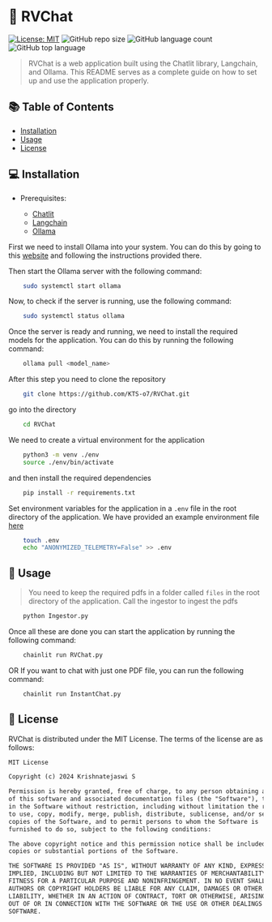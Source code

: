# 🚀 RVChat

[![License: MIT](https://img.shields.io/badge/License-MIT-yellow.svg)](https://opensource.org/licenses/MIT) ![GitHub repo size](https://img.shields.io/github/repo-size/KTS-o7/RVChat) ![GitHub language count](https://img.shields.io/github/languages/count/KTS-o7/RVChat) ![GitHub top language](https://img.shields.io/github/languages/top/KTS-o7/RVChat)

> RVChat is a web application built using the Chatlit library, Langchain, and Ollama. This README serves as a complete guide on how to set up and use the application properly.

## 📚 Table of Contents

- [Installation](#💻-installation)
- [Usage](#🎯-usage)
- [License](./LICENSE)

## 💻 Installation

- Prerequisites:

  - [Chatlit](https://docs.chainlit.io/)
  - [Langchain](https://www.langchain.com/)
  - [Ollama](https://ollama.com/)

First we need to install Ollama into your system. You can do this by going to this [website](https://ollama.com/) and following the instructions provided there.

Then start the Ollama server with the following command:

```bash
    sudo systemctl start ollama
```

Now, to check if the server is running, use the following command:

```bash
    sudo systemctl status ollama
```

 Once the server is ready and running, we need to install the required models for the application. You can do this by running the following command:

```bash
    ollama pull <model_name>
```

After this step you need to clone the repository

```bash
    git clone https://github.com/KTS-o7/RVChat.git
```

go into the directory

```bash
    cd RVChat
```

We need to create a virtual environment for the application

```bash
    python3 -m venv ./env
    source ./env/bin/activate
```

and then install the required dependencies

```bash
    pip install -r requirements.txt
```

Set environment variables for the application
in a `.env` file in the root directory of the application.
We have provided an example environment file [here](./exampleEnv)

```bash
    touch .env
    echo "ANONYMIZED_TELEMETRY=False" >> .env
```

## 🎯 Usage

> You need to keep the required pdfs in a folder called `files` in the root directory of the application.
> Call the ingestor to ingest the pdfs

```bash
    python Ingestor.py
```

Once all these are done you can start the application by running the following command:

```bash
    chainlit run RVChat.py
```

OR
If you want to chat with just one PDF file, you can run the following command:

```bash
    chainlit run InstantChat.py
```

## 📄 License

RVChat is distributed under the MIT License. The terms of the license are as follows:

```markdown
MIT License

Copyright (c) 2024 Krishnatejaswi S

Permission is hereby granted, free of charge, to any person obtaining a copy
of this software and associated documentation files (the "Software"), to deal
in the Software without restriction, including without limitation the rights
to use, copy, modify, merge, publish, distribute, sublicense, and/or sell
copies of the Software, and to permit persons to whom the Software is
furnished to do so, subject to the following conditions:

The above copyright notice and this permission notice shall be included in all
copies or substantial portions of the Software.

THE SOFTWARE IS PROVIDED "AS IS", WITHOUT WARRANTY OF ANY KIND, EXPRESS OR
IMPLIED, INCLUDING BUT NOT LIMITED TO THE WARRANTIES OF MERCHANTABILITY,
FITNESS FOR A PARTICULAR PURPOSE AND NONINFRINGEMENT. IN NO EVENT SHALL THE
AUTHORS OR COPYRIGHT HOLDERS BE LIABLE FOR ANY CLAIM, DAMAGES OR OTHER
LIABILITY, WHETHER IN AN ACTION OF CONTRACT, TORT OR OTHERWISE, ARISING FROM,
OUT OF OR IN CONNECTION WITH THE SOFTWARE OR THE USE OR OTHER DEALINGS IN THE
SOFTWARE.
```

